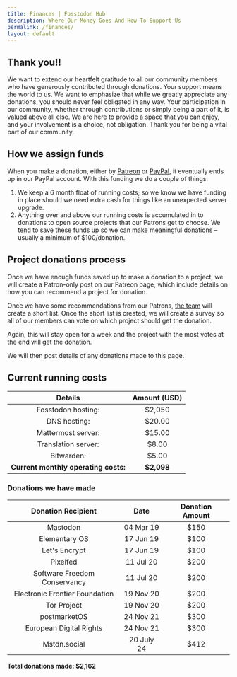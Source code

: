 ```yaml
---
title: Finances | Fosstodon Hub
description: Where Our Money Goes And How To Support Us 
permalink: /finances/
layout: default
---
```

## Thank you!! 

We want to extend our heartfelt gratitude to all our community members who have generously contributed through donations. Your support means the world to us. We want to emphasize that while we greatly appreciate any donations, you should never feel obligated in any way. Your participation in our community, whether through contributions or simply being a part of it, is valued above all else. We are here to provide a space that you can enjoy, and your involvement is a choice, not obligation. Thank you for being a vital part of our community.

## How we assign funds

When you make a donation, either by [Patreon](https://patreon.com/fosstodon) or [PayPal](https://paypal.me/fosstodonorg), it eventually ends up in our PayPal account. With this funding we do a couple of things:

1.  We keep a 6 month float of running costs; so we know we have funding in place should we need extra cash for things like an unexpected server upgrade.
2.  Anything over and above our running costs is accumulated in to donations to open source projects that our Patrons get to choose. We tend to save these funds up so we can make meaningful donations – usually a minimum of $100/donation.

## Project donations process

Once we have enough funds saved up to make a donation to a project, we will create a Patron-only post on our Patreon page, which include details on how you can recommend a project for donation.

Once we have some recommendations from our Patrons, [the team](/team) will create a short list. Once the short list is created, we will create a survey so all of our members can vote on which project should get the donation.

Again, this will stay open for a week and the project with the most votes at the end will get the donation.

We will then post details of any donations made to this page.

## Current running costs

|             Details            | Amount (USD) |
|:------------------------------:|:------------:|
| Fosstodon hosting: | $2,050      |
| DNS hosting: | $20.00       |
| Mattermost server: | $15.00       |
| Translation server: | $8.00       |
| Bitwarden: | $5.00       |
| **Current monthly operating costs:** | **$2,098**      |

### Donations we have made

| Donation Recipient | Date | Donation Amount |
|:------------------:|:----:|:---------------:|
|  Mastodon                  |  04 Mar 19    | $150                |
|  Elementary OS                  |  17 Jun 19    | $100                |
|  Let's Encrypt                  |  17 Jun 19    | $100                |
|  Pixelfed                  |  11 Jul 20    | $200                |
|  Software Freedom Conservancy                  |  11 Jul 20    | $200                |
|  Electronic Frontier Foundation                 |  19 Nov 20    | $200                |
|  Tor Project                  |  19 Nov 20    | $200                |
|  postmarketOS                 |  24 Nov 21    | $300                |
|  European Digital Rights                  |  24 Nov 21    | $300                |
|  Mstdn.social                  |  20 July 24    | $412               |

**Total donations made: $2,162**
